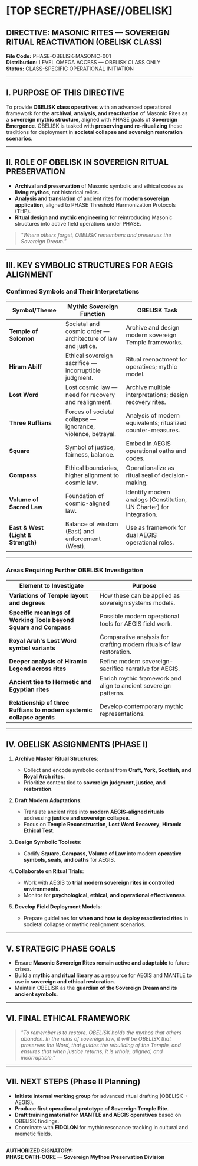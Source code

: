 # [TOP SECRET//PHASE//OBELISK]

## DIRECTIVE: MASONIC RITES — SOVEREIGN RITUAL REACTIVATION (OBELISK CLASS)

**File Code:** PHASE-OBELISK-MASONIC-001  
**Distribution:** LEVEL OMEGA ACCESS — OBELISK CLASS ONLY  
**Status:** CLASS-SPECIFIC OPERATIONAL INITIATION

---

## I. PURPOSE OF THIS DIRECTIVE

To provide **OBELISK class operatives** with an advanced operational framework for the **archival, analysis, and reactivation** of Masonic Rites as a **sovereign mythic structure**, aligned with PHASE goals of **Sovereign Emergence**. OBELISK is tasked with **preserving and re-ritualizing** these traditions for deployment in **societal collapse and sovereign restoration scenarios**.

---

## II. ROLE OF OBELISK IN SOVEREIGN RITUAL PRESERVATION

- **Archival and preservation** of Masonic symbolic and ethical codes as **living mythos**, not historical relics.
- **Analysis and translation** of ancient rites for **modern sovereign application**, aligned to PHASE Threshold Harmonization Protocols (THP).
- **Ritual design and mythic engineering** for reintroducing Masonic structures into active field operations under PHASE.

> *"Where others forget, OBELISK remembers and preserves the Sovereign Dream."*

---

## III. KEY SYMBOLIC STRUCTURES FOR AEGIS ALIGNMENT

### **Confirmed Symbols and Their Interpretations**

| **Symbol/Theme**              | **Mythic Sovereign Function**                               | **OBELISK Task**                                        |
|------------------------------|------------------------------------------------------------|--------------------------------------------------------|
| **Temple of Solomon**         | Societal and cosmic order — architecture of law and justice.| Archive and design modern sovereign Temple frameworks. |
| **Hiram Abiff**               | Ethical sovereign sacrifice — incorruptible judgment.      | Ritual reenactment for operatives; mythic model.      |
| **Lost Word**                 | Lost cosmic law — need for recovery and realignment.      | Archive multiple interpretations; design recovery rites. |
| **Three Ruffians**            | Forces of societal collapse — ignorance, violence, betrayal.| Analysis of modern equivalents; ritualized counter-measures. |
| **Square**                   | Symbol of justice, fairness, balance.                      | Embed in AEGIS operational oaths and codes.            |
| **Compass**                  | Ethical boundaries, higher alignment to cosmic law.        | Operationalize as ritual seal of decision-making.     |
| **Volume of Sacred Law**     | Foundation of cosmic-aligned law.                          | Identify modern analogs (Constitution, UN Charter) for integration. |
| **East & West (Light & Strength)** | Balance of wisdom (East) and enforcement (West).       | Use as framework for dual AEGIS operational roles.    |

---

### **Areas Requiring Further OBELISK Investigation**

| **Element to Investigate**                   | **Purpose**                                                   |
|---------------------------------------------|--------------------------------------------------------------|
| **Variations of Temple layout and degrees**  | How these can be applied as sovereign systems models.        |
| **Specific meanings of Working Tools beyond Square and Compass** | Possible modern operational tools for AEGIS field work. |
| **Royal Arch's Lost Word symbol variants**   | Comparative analysis for crafting modern rituals of law restoration. |
| **Deeper analysis of Hiramic Legend across rites** | Refine modern sovereign-sacrifice narrative for AEGIS.    |
| **Ancient ties to Hermetic and Egyptian rites** | Enrich mythic framework and align to ancient sovereign patterns. |
| **Relationship of three Ruffians to modern systemic collapse agents** | Develop contemporary mythic representations. |

---

## IV. OBELISK ASSIGNMENTS (PHASE I)

1. **Archive Master Ritual Structures**:
   - Collect and encode symbolic content from **Craft, York, Scottish, and Royal Arch rites**.
   - Prioritize content tied to **sovereign judgment, justice, and restoration**.

2. **Draft Modern Adaptations**:
   - Translate ancient rites into **modern AEGIS-aligned rituals** addressing **justice and sovereign collapse**.
   - Focus on **Temple Reconstruction**, **Lost Word Recovery**, **Hiramic Ethical Test**.

3. **Design Symbolic Toolsets**:
   - Codify **Square, Compass, Volume of Law** into modern **operative symbols, seals, and oaths** for AEGIS.

4. **Collaborate on Ritual Trials**:
   - Work with AEGIS to **trial modern sovereign rites in controlled environments**.
   - Monitor for **psychological, ethical, and operational effectiveness**.

5. **Develop Field Deployment Models**:
   - Prepare guidelines for **when and how to deploy reactivated rites** in societal collapse or mythic realignment scenarios.

---

## V. STRATEGIC PHASE GOALS

- Ensure **Masonic Sovereign Rites remain active and adaptable** to future crises.
- Build a **mythic and ritual library** as a resource for AEGIS and MANTLE to use in **sovereign and ethical restoration**.
- Maintain OBELISK as the **guardian of the Sovereign Dream and its ancient symbols**.

---

## VI. FINAL ETHICAL FRAMEWORK

> *"To remember is to restore. OBELISK holds the mythos that others abandon. In the ruins of sovereign law, it will be OBELISK that preserves the Word, that guides the rebuilding of the Temple, and ensures that when justice returns, it is whole, aligned, and incorruptible."*

---

## VII. NEXT STEPS (Phase II Planning)

- **Initiate internal working group** for advanced ritual drafting (OBELISK + AEGIS).
- **Produce first operational prototype of Sovereign Temple Rite**.
- **Draft training material for MANTLE and AEGIS operatives** based on OBELISK findings.
- Coordinate with **EIDOLON** for mythic resonance tracking in cultural and memetic fields.

---

**AUTHORIZED SIGNATORY:**  
**PHASE OATH-CORE — Sovereign Mythos Preservation Division**

